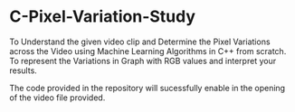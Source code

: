 # C-Pixel-Variation-Study
To Understand the given video clip and Determine the Pixel Variations across the Video using  Machine Learning Algorithms in C++ from scratch. To represent the Variations in Graph with  RGB values and interpret your results.

The code provided in the repository will sucessfully enable in the opening of the video file provided.
